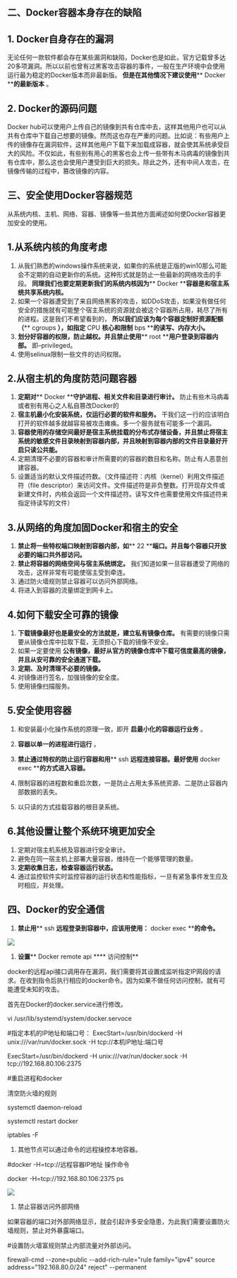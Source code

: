 

## 二、Docker容器本身存在的缺陷

## 1. Docker自身存在的漏洞

无论任何一款软件都会存在某些漏洞和缺陷，Docker也是如此，官方记载曾多达20多项漏洞。所以以前也曾有过黑客攻击容器的事件，一般在生产环境中会使用运行最为稳定的Docker版本而非最新版。 **但是在其他情况下建议使用**** Docker ****的最新版本** 。

## 2. Docker的源码问题

Docker hub可以使用户上传自己的镜像到共有仓库中去，这样其他用户也可以从共有仓库中下载自己想要的镜像。然而这也存在严重的问题。比如说：有些用户上传的镜像存在漏洞软件，这样其他用户下载下来加载成容器，就会使其系统承受巨大的风险。不仅如此，有些别有用心的黑客也会上传一些带有木马病毒的镜像到共有仓库中，那么这也会使用户遭受到巨大的损失。除此之外，还有中间人攻击，在镜像传输的过程中，篡改镜像的内容。

## 三、安全使用Docker容器规范

从系统内核、主机、网络、容器、镜像等一些其他方面阐述如何使Docker容器更加安全的使用。

## 1.从系统内核的角度考虑

1. 从我们熟悉的windows操作系统来说，如果你的系统是正版的win10那么可能会不定期的自动更新你的系统。这种形式就是防止一些最新的网络攻击的手段。 **同理我们也要定期更新我们的系统内核因为**** Docker ****容器是和宿主系统共享系统内核。**
2. 如果一个容器遭受到了来自网络黑客的攻击，如DDoS攻击，如果没有做任何安全的措施就有可能整个宿主系统的资源就会被这个容器所占用，耗尽了所有的进程。这是我们不希望看到的， **所以我们应该为每个容器定制好资源配额（**** cgroups ****），如指定**** CPU ****核心和限制**** bps ****的读写、内存大小。**
3. **划分好容器的权限，防止越权。并且禁止使用**** root ****用户登录到容器内部。** 即–privileged。
4. 使用selinux限制一些文件的访问权限。

## 2.从宿主机的角度防范问题容器

  1. **定期对**** Docker ****守护进程、相关文件和目录进行审计。** 防止有些木马病毒或者别有用心之人私自篡改Docker的
  2. **宿主机最小化安装系统，仅运行必要的软件和服务。** 干我们这一行的应该明白打开的软件越多就越容易被攻击瘫痪。多一个服务就有可能多一个漏洞。
  3. **容器使用的存储空间最好是宿主系统挂载的分布式存储设备，并且禁止将宿主系统的敏感文件目录映射到容器内部，并且映射到容器内部的文件目录最好开启只读公共能。**
  4. 定期清理不必要的容器和审计所需要的的容器的数目和名称。防止有人恶意创建容器。
  5. 设置适当的默认文件描述符数。（文件描述符：内核（kernel）利用文件描述符（file descriptor）来访问文件。文件描述符是非负整数。打开现存文件或新建文件时，内核会返回一个文件描述符。读写文件也需要使用文件描述符来指定待读写的文件）

## 3.从网络的角度加固Docker和宿主的安全

  1. **禁止将一些特权端口映射到容器内部，如**** 22 ****端口。并且每个容器只开放必要的端口共外部访问。**
  2. **禁止将容器的网络空间与宿主系统绑定。** 我们知道如果一旦容器遭受了网络的攻击，这样非常有可能使宿主受到牵连。
  3. 通过防火墙规则禁止容器可以访问外部网络。
  4. 将进入到容器的流量绑定到网卡上。

## 4.如何下载安全可靠的镜像

  1. **下载镜像最好也是最安全的方法就是，建立私有镜像仓库。** 有需要的镜像只需要从镜像仓库中拉取下载，无须担心下载的镜像不安全。
  2. 如果一定要使用 **公有镜像，最好从官方的镜像仓库中下载可信度最高的镜像，并且从安可靠的安全通道下载。**
  3. **定期、及时清理不必要的镜像。**
  4. 对镜像进行签名，加强镜像的安全度。
  5. 使用镜像扫描服务。

## 5.安全使用容器

  1. 和安装最小化操作系统的原理一致，即开 **启最小化的容器运行业务** 。
  2. **容器以单一的进程进行运行** 。
  3. **禁止通过特权的防止运行容器和用**** ssh ****远程连接容器。最好使用**** docker exec ****的方式进入容器。**
  4. 限制容器的进程数和重启次数，一是防止占用太多系统资源、二是防止容器内部数据的丢失。

  1. 以只读的方式挂载容器的根目录系统。

## 6.其他设置让整个系统环境更加安全

  1. 定期对宿主机系统及容器进行安全审计。
  2. 避免在同一宿主机上部署大量容器，维持在一个能够管理的数量。
  3. **定期收集日志，检查容器运行状态。**
  4. 通过监控软件实时监控容器的运行状态和性能指标，一旦有紧急事件发生应及时相应，并处理。

## 四、Docker的安全通信

1. **禁止用**** ssh ****远程登录到容器中，应该用使用：**** docker exec ****的命令。**

![](RackMultipart20210507-4-16an6g4_html_f38305ef478fdc9e.png)

1. **设置**** Docker remote api **** 访问控制**

docker的远程api接口调用存在漏洞，我们需要将其设置成监听指定IP网段的请求。在收到指令后执行相应的docker命令。因为如果不做任何访问控制，就有可能遭受未知的攻击。

首先在Docker的docker.service进行修改。

vi /usr/lib/systemd/system/docker.servoce

#指定本机的IP地址和端口号： ExecStart=/usr/bin/dockerd -H unix:///var/run/docker.sock -H tcp://本机IP地址:端口号

ExecStart=/usr/bin/dockerd -H unix:///var/run/docker.sock -H tcp://192.168.80.106:2375

#重启进程和docker

清空防火墙的规则

systemctl daemon-reload

systemctl restart docker

iptables -F

1. 其他节点可以通过命令的远程操控本地容器。

#docker -H=tcp://远程容器IP地址 操作命令

docker -H=tcp://192.168.80.106:2375 ps

![](RackMultipart20210507-4-16an6g4_html_b2da2bf62d2df977.png)

1. 禁止容器访问外部网络

如果容器的端口对外部网络显示，就会引起许多安全隐患，为此我们需要设置防火墙规则，禁止对外暴露端口。

#设置防火墙富规则禁止内部流量对外部访问。

firewall-cmd --zone=public --add-rich-rule=&quot;rule family=&quot;ipv4&quot; source address=&quot;192.168.80.0/24&quot; reject&quot; --permanent
